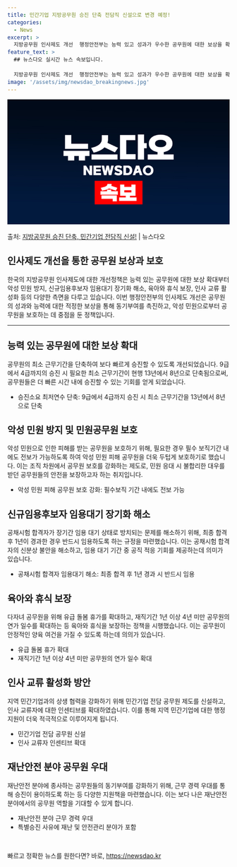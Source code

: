 ```yaml
---
title: 민간기업 지방공무원 승진 단축 전담직 신설으로 변경 예정!
categories:
  - News
excerpt: >
  지방공무원 인사제도 개선  행정안전부는 능력 있고 성과가 우수한 공무원에 대한 보상을 확대하기 위해 인사 관…
feature_text: >
  ## 뉴스다오 실시간 뉴스 속보입니다.

  지방공무원 인사제도 개선  행정안전부는 능력 있고 성과가 우수한 공무원에 대한 보상을 확대하기 위해 인사 관…
image: '/assets/img/newsdao_breakingnews.jpg'
---
```


![뉴스다오 속보](/assets/img/newsdao_breakingnews.jpg)

<p>출처: <a href="https://newsdao.kr/4435" rel="dofollow">지방공무원 승진 단축, 민간기업 전담직 신설!</a> | 뉴스다오</p>

<h2 data-ke-size="size26">인사제도 개선을 통한 공무원 보상과 보호</h2>
<p data-ke-size="size16">한국의 지방공무원 인사제도에 대한 개선정책은 능력 있는 공무원에 대한 보상 확대부터 악성 민원 방지, 신규임용후보자 임용대기 장기화 해소, 육아와 휴식 보장, 인사 교류 활성화 등의 다양한 측면을 다루고 있습니다. 이번 행정안전부의 인사제도 개선은 공무원의 성과와 능력에 대한 적정한 보상을 통해 동기부여를 촉진하고, 악성 민원으로부터 공무원을 보호하는 데 중점을 둔 정책입니다.</p>
<hr>
<h2 data-ke-size="size26">능력 있는 공무원에 대한 보상 확대</h2>
<p data-ke-size="size16">공무원의 최소 근무기간을 단축하여 보다 빠르게 승진할 수 있도록 개선되었습니다. 9급에서 4급까지의 승진 시 필요한 최소 근무기간이 현행 13년에서 8년으로 단축됨으로써, 공무원들은 더 빠른 시간 내에 승진할 수 있는 기회를 얻게 되었습니다.</p>
<ul>
  <li>승진소요 최저연수 단축: 9급에서 4급까지 승진 시 최소 근무기간을 13년에서 8년으로 단축</li>
</ul>
<h2 data-ke-size="size26">악성 민원 방지 및 민원공무원 보호</h2>
<p data-ke-size="size16">악성 민원으로 인한 피해를 받는 공무원을 보호하기 위해, 필요한 경우 필수 보직기간 내에도 전보가 가능하도록 하여 악성 민원 피해 공무원을 더욱 두텁게 보호하기로 했습니다. 이는 조직 차원에서 공무원 보호를 강화하는 제도로, 민원 응대 시 불합리한 대우를 받던 공무원들의 안전을 보장하고자 하는 취지입니다.</p>
<ul>
  <li>악성 민원 피해 공무원 보호 강화: 필수보직 기간 내에도 전보 가능</li>
</ul>
<h2 data-ke-size="size26">신규임용후보자 임용대기 장기화 해소</h2>
<p data-ke-size="size16">공채시험 합격자가 장기간 임용 대기 상태로 방치되는 문제를 해소하기 위해, 최종 합격 후 1년이 경과한 경우 반드시 임용하도록 하는 규정을 마련했습니다. 이는 공채시험 합격자의 신분상 불안을 해소하고, 임용 대기 기간 중 공직 적응 기회를 제공하는데 의미가 있습니다.</p>
<ul>
  <li>공채시험 합격자 임용대기 해소: 최종 합격 후 1년 경과 시 반드시 임용</li>
</ul>
<h2 data-ke-size="size26">육아와 휴식 보장</h2>
<p data-ke-size="size16">다자녀 공무원을 위해 유급 돌봄 휴가를 확대하고, 재직기간 1년 이상 4년 미만 공무원의 연가 일수를 확대하는 등 육아와 휴식을 보장하는 정책을 시행했습니다. 이는 공무원이 안정적인 양육 여건을 가질 수 있도록 하는데 의의가 있습니다.</p>
<ul>
  <li>유급 돌봄 휴가 확대</li>
  <li>재직기간 1년 이상 4년 미만 공무원의 연가 일수 확대</li>
</ul>
<h2 data-ke-size="size26">인사 교류 활성화 방안</h2>
<p data-ke-size="size16">지역 민간기업과의 상생 협력을 강화하기 위해 민간기업 전담 공무원 제도를 신설하고, 인사 교류자에 대한 인센티브를 확대하였습니다. 이를 통해 지역 민간기업에 대한 행정 지원이 더욱 적극적으로 이루어지게 됩니다.</p>
<ul>
  <li>민간기업 전담 공무원 신설</li>
  <li>인사 교류자 인센티브 확대</li>
</ul>
<h2 data-ke-size="size26">재난안전 분야 공무원 우대</h2>
<p data-ke-size="size16">재난안전 분야에 종사하는 공무원들의 동기부여를 강화하기 위해, 근무 경력 우대를 통해 승진이 용이하도록 하는 등 다양한 지원책을 마련했습니다. 이는 보다 나은 재난안전 분야에서의 공무원 역할을 기대할 수 있게 합니다.</p>
<ul>
  <li>재난안전 분야 근무 경력 우대</li>
  <li>특별승진 사유에 재난 및 안전관리 분야가 포함</li>
</ul>
<p data-ke-size="size16">&nbsp;</p> 

빠르고 정확한 뉴스를 원한다면? 바로, <a href="https://newsdao.kr" rel="dofollow">https://newsdao.kr</a>


    
